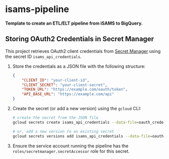 # isams-pipeline
**Template to create an ETL/ELT pipeline from iSAMS to BigQuery.**

## Storing OAuth2 Credentials in Secret Manager

This project retrieves OAuth2 client credentials from [Secret Manager](https://cloud.google.com/secret-manager) using the secret ID `isams_api_credentials`.

1. Store the credentials as a JSON file with the following structure:

	```json
	{
		"CLIENT_ID": "your-client-id",
		"CLIENT_SECRET": "your-client-secret",
		"TOKEN_URL": "https://example.com/oauth/token",
		"API_BASE_URL": "https://example.com/api"
	}
	```

2. Create the secret (or add a new version) using the `gcloud` CLI:

	```bash
	# create the secret from the JSON file
	gcloud secrets create isams_api_credentials --data-file=oauth_credentials.json

	# or, add a new version to an existing secret
	gcloud secrets versions add isams_api_credentials --data-file=oauth_credentials.json
	```

3. Ensure the service account running the pipeline has the `roles/secretmanager.secretAccessor` role for this secret.
